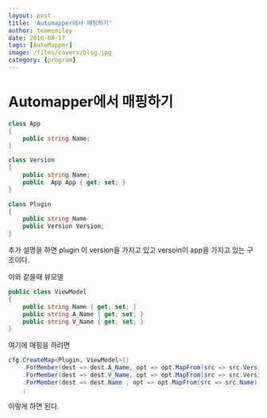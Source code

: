 ```yaml
---
layout: post
title: 'Automapper에서 매핑하기' 
author: teamsmiley 
date: 2016-08-17
tags: [AutoMapper]
image: /files/covers/blog.jpg
category: {program}
---
```

# Automapper에서 매핑하기 
```c#
class App 
{
	public string Name;
} 

class Version
{
	public string Name;
	public  App App { get; set; }
}

class Plugin 
{
	public string Name
	public Version Version;
}
```
추가 설명을 하면 plugin  이 version을 가지고 있고 versoin이 app을 가지고 있는 구조이다.

이와 같을때 뷰모델 
```c#
public class ViewModel 
{
	public string Name { get; set; }
	public string A_Name { get; set; }
	public string V_Name { get; set; }        
}
```

여기에 매핑을 하려면 

```c#
cfg.CreateMap<Plugin, ViewModel>()
	.ForMember(dest => dest.A_Name, opt => opt.MapFrom(src => src.Version.App.Name))
	.ForMember(dest => dest.V_Name, opt => opt.MapFrom(src => src.Version.Name))
	.ForMember(dest => dest.Name , opt => opt.MapFrom(src => src.Name)
	;
```

이렇게 하면 된다.

 






